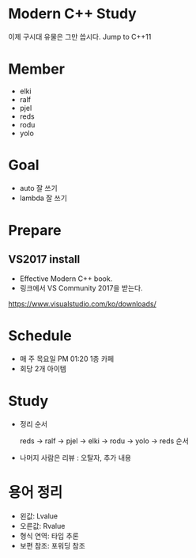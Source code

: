 # Modern C++ Study

이제 구시대 유물은 그만 씁시다. Jump to C++11

# Member

* elki
* ralf
* pjel
* reds
* rodu
* yolo

# Goal

* auto 잘 쓰기
* lambda 잘 쓰기

# Prepare

## VS2017 install

* Effective Modern C++ book.
* 링크에서 VS Community 2017을 받는다.

https://www.visualstudio.com/ko/downloads/

# Schedule

* 매 주 목요일 PM 01:20 1층 카페
* 회당 2개 아이템

# Study

* 정리 순서

    reds -> ralf -> pjel -> elki -> rodu -> yolo -> reds 순서

* 나머지 사람은 리뷰 : 오탈자, 추가 내용

# 용어 정리
* 왼값: Lvalue
* 오른값: Rvalue
* 형식 연역: 타입 추론
* 보편 참조: 포워딩 참조
